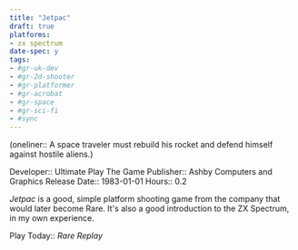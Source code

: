 ```yaml
---
title: "Jetpac"
draft: true
platforms:
- zx spectrum
date-spec: y
tags:
- #gr-uk-dev 
- #gr-2d-shooter 
- #gr-platformer 
- #gr-acrobat 
- #gr-space 
- #gr-sci-fi 
- #sync
---
```


(oneliner:: A space traveler must rebuild his rocket and defend himself against hostile aliens.)

Developer:: Ultimate Play The Game
Publisher:: Ashby Computers and Graphics
Release Date:: 1983-01-01
Hours:: 0.2

*Jetpac* is a good, simple platform shooting game from the company that would later become Rare. It's also a good introduction to the ZX Spectrum, in my own experience.

Play Today:: *Rare Replay*